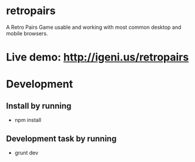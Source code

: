 # retropairs
A Retro Pairs Game usable and working with most common desktop and mobile browsers.

# Live demo: http://igeni.us/retropairs

# Development

## Install by running
 * npm install

## Development task by running
 * grunt dev
